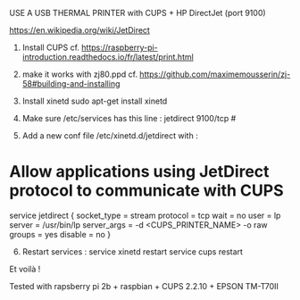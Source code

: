 USE A USB THERMAL PRINTER with CUPS + HP DirectJet (port 9100)

https://en.wikipedia.org/wiki/JetDirect

1. Install CUPS 
cf. https://raspberry-pi-introduction.readthedocs.io/fr/latest/print.html

2. make it works with zj80.ppd
cf. https://github.com/maximemousserin/zj-58#building-and-installing

3. Install xinetd
sudo apt-get install xinetd
  
4. Make sure /etc/services has this line : 
jetdirect     9100/tcp      #

5. Add a new conf file /etc/xinetd.d/jetdirect with :
# Allow applications using JetDirect protocol to communicate with CUPS
service jetdirect
{
socket_type = stream
protocol = tcp
wait = no
user = lp
server = /usr/bin/lp
server_args = -d <CUPS_PRINTER_NAME> -o raw
groups = yes
disable = no
}

6. Restart services :
service xinetd restart
service cups restart


Et voilà !

Tested with rapsberry pi 2b + raspbian + CUPS 2.2.10 + EPSON TM-T70II
